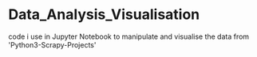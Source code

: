 # Data_Analysis_Visualisation
code i use in Jupyter Notebook to manipulate and visualise the data from 'Python3-Scrapy-Projects'
